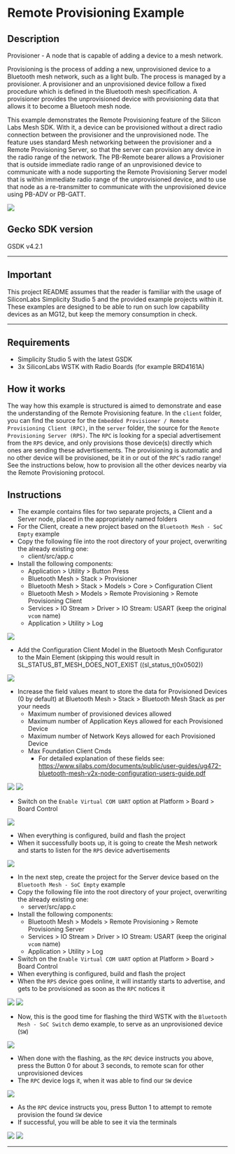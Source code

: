 # Remote Provisioning Example #

## Description ##

Provisioner - A node that is capable of adding a device to a mesh network.

Provisioning is the process of adding a new, unprovisioned device to a Bluetooth mesh network, such as a light bulb. The process is managed by a provisioner. A provisioner and an unprovisioned device follow a fixed procedure which is defined in the Bluetooth mesh specification. A provisioner provides the unprovisioned device with provisioning data that allows it to become a Bluetooh mesh node.

This example demonstrates the Remote Provisioning feature of the Silicon Labs Mesh SDK. With it, a device can be provisioned without a direct radio connection between the provisioner and the unprovisioned node. The feature uses standard Mesh networking between the provisioner and a Remote Provisioning Server, so that the server can provision any device in the radio range of the network. The PB-Remote bearer allows a Provisioner that is outside immediate radio range of an unprovisioned device to communicate with a node supporting the Remote Provisioning Server model that is within immediate radio range of the unprovisioned device, and to use that node as a re-transmitter to communicate with the unprovisioned device using PB-ADV or PB-GATT.

<img src="images/remote_provisioning.png">

## Gecko SDK version ##

GSDK v4.2.1

---

## Important

This project README assumes that the reader is familiar with the usage of SiliconLabs Simplicity Studio 5 and the provided example projects within it. These examples are designed to be able to run on such low capability devices as an MG12, but keep the memory consumption in check.

---

## Requirements

  - Simplicity Studio 5 with the latest GSDK
  - 3x SiliconLabs WSTK with Radio Boards (for example BRD4161A)

## How it works

The way how this example is structured is aimed to demonstrate and ease the understanding of the Remote Provisioning feature. In the ```client``` folder, you can find the source for the ```Embedded Provisioner / Remote Provisioning Client (RPC)```, in the ```server``` folder, the source for the ```Remote Provisioning Server (RPS)```. The ```RPC``` is looking for a special advertisement from the ```RPS``` device, and only provisions those device(s) directly which ones are sending these advertisements. The provisioning is automatic and no other device will be provisioned, be it in or out of the ```RPC```'s radio range! See the instructions below, how to provision all the other devices nearby via the Remote Provisioning protocol.

## Instructions

  - The example contains files for two separate projects, a Client and a Server node, placed in the appropriately named folders
  - For the Client, create a new project based on the ```Bluetooth Mesh - SoC Empty``` example
  - Copy the following file into the root directory of your project, overwriting the already existing one:
    - client/src/app.c
  - Install the following components:
    - Application > Utility > Button Press
    - Bluetooth Mesh > Stack > Provisioner
    - Bluetooth Mesh > Stack > Models > Core > Configuration Client
    - Bluetooth Mesh > Models > Remote Provisioning > Remote Provisioning Client
    - Services > IO Stream > Driver > IO Stream: USART (keep the original ```vcom``` name)
    - Application > Utility > Log

  <img src="images/install_button_press.png">

  - Add the Configuration Client Model in the Bluetooth Mesh Configurator to the Main Element (skipping this would result in SL_STATUS_BT_MESH_DOES_NOT_EXIST ((sl_status_t)0x0502))
 
  <img src="images/add_config_client_model.png">

  - Increase the field values meant to store the data for Provisioned Devices (0 by default) at Bluetooth Mesh > Stack > Bluetooth Mesh Stack as per your needs
    - Maximum number of provisioned devices allowed
    - Maximum number of Application Keys allowed for each Provisioned Device
    - Maximum number of Network Keys allowed for each Provisioned Device
    - Max Foundation Client Cmds
      - For detailed explanation of these fields see: https://www.silabs.com/documents/public/user-guides/ug472-bluetooth-mesh-v2x-node-configuration-users-guide.pdf

  <img src="images/increase_values_1.png">
  <img src="images/increase_values_2.png">

  - Switch on the ```Enable Virtual COM UART``` option at Platform > Board > Board Control

  <img src="images/enable_virtual_com.png">

  - When everything is configured, build and flash the project
  - When it successfully boots up, it is going to create the Mesh network and starts to listen for the ```RPS``` device advertisements

  <img src="images/client_log_1.png">

  - In the next step, create the project for the Server device based on the ```Bluetooth Mesh - SoC Empty``` example
  - Copy the following file into the root directory of your project, overwriting the already existing one:
    - server/src/app.c
  - Install the following components:
    - Bluetooth Mesh > Models > Remote Provisioning > Remote Provisioning Server
    - Services > IO Stream > Driver > IO Stream: USART (keep the original ```vcom``` name)
    - Application > Utility > Log
  - Switch on the ```Enable Virtual COM UART``` option at Platform > Board > Board Control
  - When everything is configured, build and flash the project
  - When the ```RPS``` device goes online, it will instantly starts to advertise, and gets to be provisioned as soon as the ```RPC``` notices it

  <img src="images/server_log_1.png">
  <img src="images/client_log_2.png">

  - Now, this is the good time for flashing the third WSTK with the ```Bluetooth Mesh - SoC Switch``` demo example, to serve as an unprovisioned device (```SW```)

  <img src="images/sw_log_1.png">

  - When done with the flashing, as the ```RPC``` device instructs you above, press the Button 0 for about 3 seconds, to remote scan for other unprovisioned devices
  - The ```RPC``` device logs it, when it was able to find our ```SW``` device

  <img src="images/client_log_3.png">

  - As the ```RPC``` device instructs you, press Button 1 to attempt to remote provision the found ```SW``` device
  - If successful, you will be able to see it via the terminals

  <img src="images/client_log_4.png">
  <img src="images/sw_log_2.png">

---